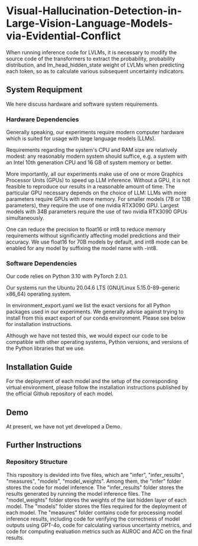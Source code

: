 # Visual-Hallucination-Detection-in-Large-Vision-Language-Models-via-Evidential-Conflict
When running inference code for LVLMs, it is necessary to modify the source code of the transformers to extract the probability, probability distribution, and lm_head_hidden_state weight of LVLMs when predicting each token, so as to calculate various subsequent uncertainty indicators.

## System Requipment
We here discuss hardware and software system requirements.

### Hardware Dependencies
Generally speaking, our experiments require modern computer hardware which is suited for usage with large language models (LLMs).

Requirements regarding the system's CPU and RAM size are relatively modest: any reasonably modern system should suffice, e.g. a system with an Intel 10th generation CPU and 16 GB of system memory or better.

More importantly, all our experiments make use of one or more Graphics Processor Units (GPUs) to speed up LLM inference. Without a GPU, it is not feasible to reproduce our results in a reasonable amount of time. The particular GPU necessary depends on the choice of LLM: LLMs with more parameters require GPUs with more memory. For smaller models (7B or 13B parameters), they require the use of one nvidia RTX3090 GPU. Largest models with 34B parameters require the use of two nvidia RTX3090 GPUs simultaneously.

One can reduce the precision to float16 or int8 to reduce memory requirements without significantly affecting model predictions and their accuracy. We use float16 for 70B models by default, and int8 mode can be enabled for any model by suffixing the model name with -int8.

### Software Dependencies
Our code relies on Python 3.10 with PyTorch 2.0.1.

Our systems run the Ubuntu 20.04.6 LTS (GNU/Linux 5.15.0-89-generic x86_64) operating system.

In environment_export.yaml we list the exact versions for all Python packages used in our experiments. We generally advise against trying to install from this exact export of our conda environment. Please see below for installation instructions.

Although we have not tested this, we would expect our code to be compatible with other operating systems, Python versions, and versions of the Python libraries that we use.

## Installation Guide
For the deployment of each model and the setup of the corresponding virtual environment, please follow the installation instructions published by the official Github repository of each model.

## Demo
At present, we have not yet developed a Demo.

## Further Instructions

### Repository Structure
This rspository is devided into five files, which are "infer", "infer_results", "measures", "models", "model_weights".
Among them, the "infer" folder stores the code for model inference. 
The "infer_results" folder stores the results generated by running the model inference files.
The "model_weights" folder stores the weights of the last hidden layer of each model.
The "models" folder stores the files required for the deployment of each model.
The "measures" folder contains code for processing model inference results, including code for verifying the correctness of model outputs using GPT-4o, code for calculating various uncertainty metrics, and code for computing evaluation metrics such as AUROC and ACC on the final results.
